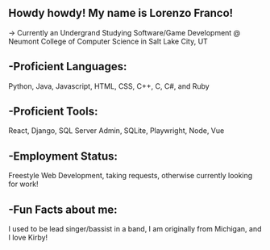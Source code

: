 ## Howdy howdy! My name is Lorenzo Franco!
-> Currently an Undergrand Studying Software/Game Development @
Neumont College of Computer Science in Salt Lake City, UT

## -Proficient Languages: 
Python, Java, Javascript, HTML, CSS, C++, C, C#, and Ruby

## -Proficient Tools: 
React, Django, SQL Server Admin, SQLite, Playwright, Node, Vue

## -Employment Status: 
Freestyle Web Development, taking requests, otherwise currently looking for work!

## -Fun Facts about me: 
I used to be lead singer/bassist in a band, I am originally from Michigan, and I love Kirby!

<!--
**LorenzoF765/LorenzoF765** is a ✨ _special_ ✨ repository because its `README.md` (this file) appears on your GitHub profile.

Here are some ideas to get you started:

- 🔭 I’m currently working on ...
- 🌱 I’m currently learning ...
- 👯 I’m looking to collaborate on ...
- 🤔 I’m looking for help with ...
- 💬 Ask me about ...
- 📫 How to reach me: ...
- 😄 Pronouns: ...
- ⚡ Fun fact: ...
-->
